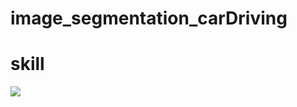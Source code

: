# image_segmentation_carDriving

# skill
<img src="https://img.shields.io/badge/pytorch-EE4C2C?style=for-the-badge&logo=pytorch&logoColor=white">
